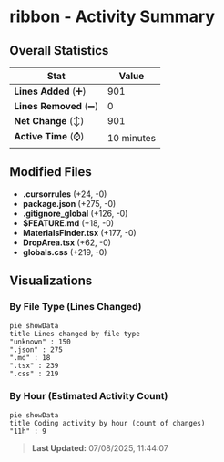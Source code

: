 # ribbon - Activity Summary 

## Overall Statistics

| Stat                   | Value                                                             |
| ---------------------- | ----------------------------------------------------------------- |
| **Lines Added** (➕)   | 901                                          |
| **Lines Removed** (➖) | 0                                        |
| **Net Change** (↕)    | 901                |
| **Active Time** (⌚)   | 10 minutes |


## Modified Files
- **.cursorrules** (+24, -0)
- **package.json** (+275, -0)
- **.gitignore_global** (+126, -0)
- **$FEATURE.md** (+18, -0)
- **MaterialsFinder.tsx** (+177, -0)
- **DropArea.tsx** (+62, -0)
- **globals.css** (+219, -0)

## Visualizations

### By File Type (Lines Changed)

```mermaid
pie showData
title Lines changed by file type
"unknown" : 150
".json" : 275
".md" : 18
".tsx" : 239
".css" : 219
```

### By Hour (Estimated Activity Count)

```mermaid
pie showData
title Coding activity by hour (count of changes)
"11h" : 9
```


> **Last Updated:** 07/08/2025, 11:44:07